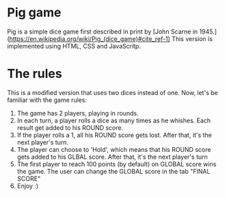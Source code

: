 # Pig game
Pig is a simple dice game first described in print by [John Scarne in 1945.] (https://en.wikipedia.org/wiki/Pig_(dice_game)#cite_ref-1) 
This version is implemented using HTML, CSS and JavaScritp.

# The rules
This is a modified version that uses two dices instead of one. Now, let's be familiar with the game rules:
1. The game has 2 players, playing in rounds.
2. In each turn, a player rolls a dice as many times as he whishes. Each result get added to his ROUND score.
3. If the player rolls a 1, all his ROUND score gets lost. After that, it's the next player's turn.
4. The player can choose to 'Hold', which means that his ROUND score gets added to his GLBAL score. After that, it's the next player's turn
5. The first player to reach 100 points (by default) on GLOBAL score wins the game. The user can change the GLOBAL score in the tab "FINAL SCORE"
6. Enjoy :)
